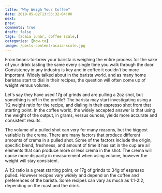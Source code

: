 ```yaml
---
title: "Why Weigh Your Coffee"
date: 2018-05-02T13:55:32-04:00
next: 
prev: 
comments: true
draft: false
tags: [acaia lunar, coffee scale,]
categories: [how-to]
image: /posts-content/acaia-scale.jpg
---
```


<!-- KYLE EDITS -->
<p>From beans-to-brew your barista is weighing the entire process for the sake of your drink tasting the same every single time you walk through the door. Consistency in any industry is key and in coffee it couldn't be more important. Widely talked about in the barista world, and as many home baristas start to dial in their recipes, the question will often come up of weight versus volume.</p>

<!-- LACEY "Weight vs. Volume" -->
<p>Let's say they have used 17g of grinds and are pulling a 2oz shot, but something is off in the profile?  The barista may start investigating using a 1:2 weight ratio for the recipe, and dialing in their espresso shot from that starting point. In the coffee world, the widely accepted answer is that using the weight of the output, in grams, versus ounces, yields more accurate and consistent results.</p>

<p>The volume of a pulled shot can very for many reasons, but the biggest variable is the crema.  There are many factors that produce different amounts of crema in a pulled shot. Some of the factors include the origin, specific blend, freshness, and amount of time it has sat in the cup are all elements that can produce more or less crema in the shot. The crema will cause more disparity in measurement when using volume, however the weight will stay consistent.</p>

<p>A 1:2 ratio is a great starting point, or 17g of grinds to 34g of espresso pulled.  However recipes vary widely and depend on the coffee and preferences of the barista.  Some recipes can vary as much as 1:1-2:2, depending on the roast and the drink.</p>